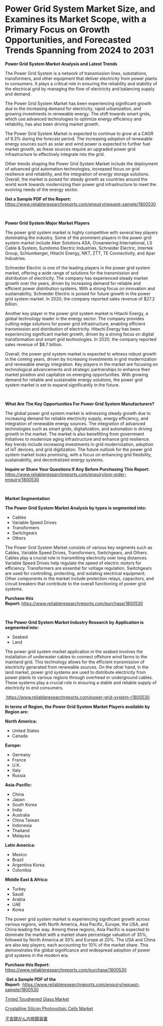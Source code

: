 <p><h1>Power Grid System Market Size, and Examines its Market Scope, with a Primary Focus on Growth Opportunities, and Forecasted Trends Spanning from 2024 to 2031</h1></p><p><strong>Power Grid System Market Analysis and Latest Trends</strong></p>
<p><p>The Power Grid System is a network of transmission lines, substations, transformers, and other equipment that deliver electricity from power plants to consumers. It plays a critical role in ensuring the reliability and stability of the electrical grid by managing the flow of electricity and balancing supply and demand.</p><p>The Power Grid System Market has been experiencing significant growth due to the increasing demand for electricity, rapid urbanization, and growing investments in renewable energy. The shift towards smart grids, which use advanced technologies to optimize energy efficiency and reliability, has also been driving market growth.</p><p>The Power Grid System Market is expected to continue to grow at a CAGR of 9.3% during the forecast period. The increasing adoption of renewable energy sources such as solar and wind power is expected to further fuel market growth, as these sources require an upgraded power grid infrastructure to effectively integrate into the grid.</p><p>Other trends shaping the Power Grid System Market include the deployment of advanced grid automation technologies, increased focus on grid resilience and reliability, and the integration of energy storage solutions. Overall, the market is poised for steady growth as countries around the world work towards modernizing their power grid infrastructure to meet the evolving needs of the energy sector.</p></p>
<p><strong>Get a Sample PDF of the Report:&nbsp;</strong> <a href="https://www.reliableresearchreports.com/enquiry/request-sample/1800530">https://www.reliableresearchreports.com/enquiry/request-sample/1800530</a></p>
<p>&nbsp;</p>
<p><strong>Power Grid System Major Market Players</strong></p>
<p><p>The power grid system market is highly competitive with several key players dominating the industry. Some of the prominent players in the power grid system market include Aker Solutions ASA, Oceaneering International, LS Cable & System, Sumitomo Electric Industries, Schneider Electric, Intertek Group, Schlumberger, Hitachi Energy, NKT, ZTT, TE Connectivity, and Apar Industries.</p><p>Schneider Electric is one of the leading players in the power grid system market, offering a wide range of solutions for the transmission and distribution of electricity. The company has experienced steady market growth over the years, driven by increasing demand for reliable and efficient power distribution systems. With a strong focus on innovation and sustainability, Schneider Electric is poised for future growth in the power grid system market. In 2020, the company reported sales revenue of $27.2 billion.</p><p>Another key player in the power grid system market is Hitachi Energy, a global technology leader in the energy sector. The company provides cutting-edge solutions for power grid infrastructure, enabling efficient transmission and distribution of electricity. Hitachi Energy has been experiencing significant market growth, driven by a strong focus on digital transformation and smart grid technologies. In 2020, the company reported sales revenue of $8.7 billion.</p><p>Overall, the power grid system market is expected to witness robust growth in the coming years, driven by increasing investments in grid modernization and renewable energy integration. Key players in the market are focusing on technological advancements and strategic partnerships to enhance their market position and capitalize on emerging opportunities. With growing demand for reliable and sustainable energy solutions, the power grid system market is set to expand significantly in the future.</p></p>
<p>&nbsp;</p>
<p><strong>What Are The Key Opportunities For Power Grid System Manufacturers?</strong></p>
<p><p>The global power grid system market is witnessing steady growth due to increasing demand for reliable electricity supply, energy efficiency, and integration of renewable energy sources. The integration of advanced technologies such as smart grids, digitalization, and automation is driving growth in the market. The market is also benefitting from government initiatives to modernize aging infrastructure and enhance grid resilience. Key trends include increasing investments in grid modernization, adoption of IoT devices, and grid digitization. The future outlook for the power grid system market looks promising, with a focus on enhancing grid flexibility, sustainability, and decentralized energy systems.</p></p>
<p><strong>Inquire or Share Your Questions If Any Before Purchasing This Report:</strong> <a href="https://www.reliableresearchreports.com/enquiry/pre-order-enquiry/1800530">https://www.reliableresearchreports.com/enquiry/pre-order-enquiry/1800530</a></p>
<p>&nbsp;</p>
<p><strong>Market Segmentation</strong></p>
<p><strong>The Power Grid System Market Analysis by types is segmented into:</strong></p>
<p><ul><li>Cables</li><li>Variable Speed Drives</li><li>Transformers</li><li>Switchgears</li><li>Others</li></ul></p>
<p><p>The Power Grid System Market consists of various key segments such as Cables, Variable Speed Drives, Transformers, Switchgears, and Others. Cables play a crucial role in transmitting electricity over long distances. Variable Speed Drives help regulate the speed of electric motors for efficiency. Transformers are essential for voltage regulation. Switchgears are used for controlling, protecting, and isolating electrical equipment. Other components in the market include protection relays, capacitors, and circuit breakers that contribute to the overall functioning of power grid systems.</p></p>
<p><strong>Purchase this Report:&nbsp;</strong><a href="https://www.reliableresearchreports.com/purchase/1800530">https://www.reliableresearchreports.com/purchase/1800530</a></p>
<p>&nbsp;</p>
<p><strong>The Power Grid System Market Industry Research by Application is segmented into:</strong></p>
<p><ul><li>Seabed</li><li>Land</li></ul></p>
<p><p>The power grid system market application in the seabed involves the installation of underwater cables to connect offshore wind farms to the mainland grid. This technology allows for the efficient transmission of electricity generated from renewable sources. On the other hand, in the land market, power grid systems are used to distribute electricity from power plants to various regions through overhead or underground cables. These systems play a crucial role in ensuring a stable and reliable supply of electricity to end consumers.</p></p>
<p><a href="https://www.reliableresearchreports.com/power-grid-system-r1800530">&nbsp;https://www.reliableresearchreports.com/power-grid-system-r1800530</a></p>
<p><strong>In terms of Region, the Power Grid System Market Players available by Region are:</strong></p>
<p>
    <p> <strong> North America: </strong>
        <ul>
            <li>United States</li>
            <li>Canada</li>
        </ul>
        </p> 
    <p> <strong> Europe: </strong>
        <ul>
            <li>Germany</li>
            <li>France</li>
            <li>U.K.</li>
            <li>Italy</li>
            <li>Russia</li>
        </ul>
        </p> 
    <p> <strong> Asia-Pacific: </strong>
        <ul>
            <li>China</li>
            <li>Japan</li>
            <li>South Korea</li>
            <li>India</li>
            <li>Australia</li>
            <li>China Taiwan</li>
            <li>Indonesia</li>
            <li>Thailand</li>
            <li>Malaysia</li>
        </ul>
        </p> 
    <p> <strong> Latin America: </strong>
        <ul>
            <li>Mexico</li>
            <li>Brazil</li>
            <li>Argentina Korea</li>
            <li>Colombia</li>
        </ul>
        </p> 
    <p> <strong> Middle East & Africa: </strong>
        <ul>
            <li>Turkey</li>
            <li>Saudi</li>
            <li>Arabia</li>
            <li>UAE</li>
            <li>Korea</li>
        </ul>
    </p>
    </p>
<p><p>The power grid system market is experiencing significant growth across various regions, with North America, Asia Pacific, Europe, the USA, and China leading the way. Among these regions, Asia Pacific is expected to dominate the market with a market share percentage valuation of 35%, followed by North America at 30% and Europe at 20%. The USA and China are also key players, each accounting for 10% of the market share. This demonstrates the global significance and widespread adoption of power grid systems in the modern era.</p></p>
<p><strong>Purchase this Report: </strong><a href="https://www.reliableresearchreports.com/purchase/1800530">https://www.reliableresearchreports.com/purchase/1800530</a></p>
<p>&nbsp;<strong>Get a Sample PDF of the Report:&nbsp;&nbsp;</strong><a href="https://www.reliableresearchreports.com/enquiry/request-sample/1800530">https://www.reliableresearchreports.com/enquiry/request-sample/1800530</a></p>
<p><strong></strong></p>
<p><p><a href="https://github.com/joannagoyvaerts/Market-Research-Report-List-3/blob/main/tinted-toughened-glass-market.md">Tinted Toughened Glass Market</a></p><p><a href="https://github.com/abdelrhmankishk22/Market-Research-Report-List-5/blob/main/crystalline-silicon-photovoltaic-cells-market.md">Crystalline Silicon Photovoltaic Cells Market</a></p><p><a href="https://github.com/DanykaKilback/Market-Research-Report-List-1/blob/main/4717331149396.md">子宮頸がん内視鏡装置</a></p></p>